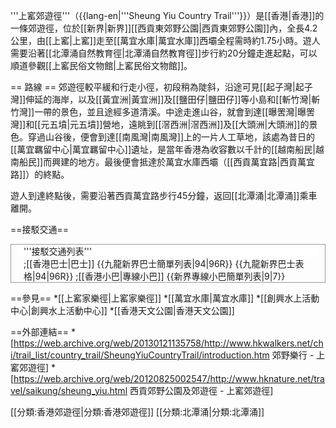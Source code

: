 '''上窰郊遊徑'''（{{lang-en|'''Sheung Yiu Country Trail'''}}）是[[香港|香港]]的一條郊遊徑，位於[[新界|新界]][[西貢東郊野公園|西貢東郊野公園]]內，全長4.2公里，由[[上窰|上窰]]走至[[萬宜水庫|萬宜水庫]]西壩全程需時約1.75小時。遊人需要沿著[[北潭涌自然教育徑|北潭涌自然教育徑]]步行約20分鐘走進起點，可以順道參觀[[上窰民俗文物館|上窰民俗文物館]]。

== 路線 ==
郊遊徑較平緩和行走小徑，初段稍為陡斜，沿途可見[[起子灣|起子灣]]伸延的海岸，以及[[黃宜洲|黃宜洲]]及[[鹽田仔|鹽田仔]]等小島和[[斬竹灣|斬竹灣]]一帶的景色，並且途經多道清溪。中途走進山谷，就會到達[[曝罟灣|曝罟灣]]和[[元五墳|元五墳]]營地，遠眺到[[滘西洲|滘西洲]]及[[大頭洲|大頭洲]]的景色。穿過山谷後，便會到達[[南風灣|南風灣]]上的一片人工草地，該處為昔日的[[萬宜羈留中心|萬宜羈留中心]]遺址，是當年香港為收容數以千計的[[越南船民|越南船民]]而興建的地方。最後便會抵達於萬宜水庫西壩（[[西貢萬宜路|西貢萬宜路]]）的終點。

遊人到達終點後，需要沿著西貢萬宜路步行45分鐘，返回[[北潭涌|北潭涌]]乘車離開。

==接駁交通==
<div class="NavFrame collapsed" style="clear: both; border: 1px solid #999; margin: 0 auto; padding: 0 10px">
<div class="NavHead" style="background: #ffffff; margin: 0 auto; padding: 0 10px">'''接駁交通列表'''</div>
<div class="NavContent" style="margin: 0 auto; padding: 0 10px">
;[[香港巴士|巴士]]
{{九龍新界巴士簡單列表|94|96R}}
{{九龍新界巴士表格|94|96R}}
;[[香港小巴|專線小巴]]
{{新界專線小巴簡單列表|9|7}}
</div></div>

==參見==
*[[上窰家樂徑|上窰家樂徑]]
*[[萬宜水庫|萬宜水庫]]
*[[創興水上活動中心|創興水上活動中心]]
*[[香港天文公園|香港天文公園]]

==外部連結==
*[https://web.archive.org/web/20130121135758/http://www.hkwalkers.net/chi/trail_list/country_trail/SheungYiuCountryTrail/introduction.htm 郊野樂行 - 上窰郊遊徑]
*[https://web.archive.org/web/20120825002547/http://www.hknature.net/travel/saikung/sheung_yiu.html 西貢郊野公園及郊遊徑 - 上窰郊遊徑]

[[分類:香港郊遊徑|分類:香港郊遊徑]]
[[分類:北潭涌|分類:北潭涌]]